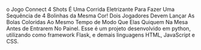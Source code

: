 o Jogo Connect 4 Shots É Uma Corrida Eletrizante Para Fazer Uma Sequência de 4 Bolinhas da Mesma Cor! Dois Jogadores Devem Lançar As Bolas Coloridas Ao Mesmo Tempo de Modo Que Elas Quiquem Na Mesa Antes de Entrarem No Painel.
Esse é um projeto desenvolvido em python, utilizando como framework Flask, e demais linguagens HTML, JavaScript e CSS.
